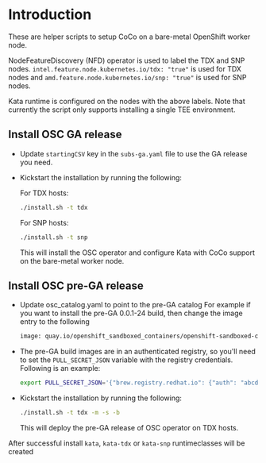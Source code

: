 # Introduction

These are helper scripts to setup CoCo on a bare-metal OpenShift worker node.

NodeFeatureDiscovery (NFD) operator is used to label the TDX and SNP nodes.
`intel.feature.node.kubernetes.io/tdx: "true"` is used for TDX nodes and
`amd.feature.node.kubernetes.io/snp: "true"` is used for SNP nodes.

Kata runtime is configured on the nodes with the above labels.
Note that currently the script only supports installing a single TEE environment.

## Install OSC GA release

- Update `startingCSV` key in the `subs-ga.yaml` file to use the GA release you need.

- Kickstart the installation by running the following:

  For TDX hosts:

  ```sh
  ./install.sh -t tdx
  ```

  For SNP hosts:

  ```sh
  ./install.sh -t snp
  ```

  This will install the OSC operator and configure Kata with CoCo support on the bare-metal worker node.

## Install OSC pre-GA release

- Update osc_catalog.yaml to point to the pre-GA catalog
  For example if you want to install the pre-GA 0.0.1-24 build, then change the
  image entry to the following

  ```sh
  image: quay.io/openshift_sandboxed_containers/openshift-sandboxed-containers-operator-catalog:0.0.1-22
  ```

- The pre-GA build images are in an authenticated registry, so you'll need to
  set the `PULL_SECRET_JSON` variable with the registry credentials. Following is an example:

  ```sh
  export PULL_SECRET_JSON='{"brew.registry.redhat.io": {"auth": "abcd1234"}, "registry.redhat.io": {"auth": "abcd1234"}}'
  ```

- Kickstart the installation by running the following:

  ```sh
  ./install.sh -t tdx -m -s -b
  ```

  This will deploy the pre-GA release of OSC operator on TDX hosts.

After successful install `kata`, `kata-tdx` or `kata-snp` runtimeclasses will be created
